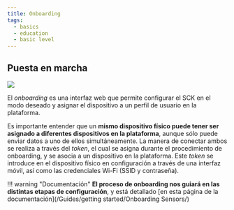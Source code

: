```yaml
---
title: Onboarding
tags:
  - basics
  - education
  - basic level
---
```


## Puesta en marcha

[![](https://i.imgur.com/v5GmJeo.png)](http://start.smartcitizen.me)

El _onboarding_ es una interfaz web que permite configurar el SCK en el modo deseado y asignar el dispositivo a un perfil de usuario en la plataforma. 

Es importante entender que un **mismo dispositivo físico puede tener ser asignado a diferentes dispositivos en la plataforma**, aunque sólo puede enviar datos a uno de ellos simultáneamente. La manera de conectar ambos se realiza a través del _token_, el cual se asigna durante el procedimiento de onboarding, y se asocia a un dispositivo en la plataforma. Este _token_ se introduce en el dispositivo físico en configuración a través de una interfaz móvil, así como las credenciales Wi-Fi (SSID y contraseña).

!!! warning "Documentación"
	**El proceso de onboarding nos guiará en las distintas etapas de configuración**, y está detallado [en esta página de la documentación](/Guides/getting started/Onboarding Sensors/)